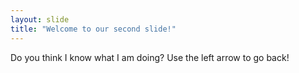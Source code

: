 ```yaml
---
layout: slide
title: "Welcome to our second slide!"
---
```

Do you think I know what I am doing?
Use the left arrow to go back!
